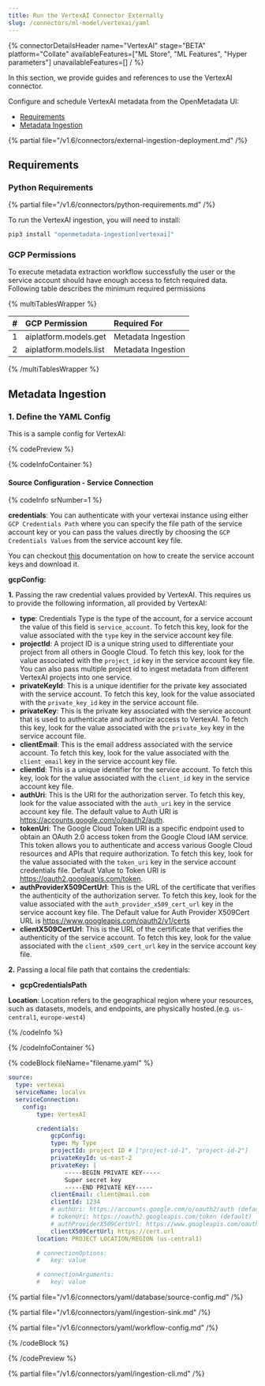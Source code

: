 ```yaml
---
title: Run the VertexAI Connector Externally
slug: /connectors/ml-model/vertexai/yaml
---
```


{% connectorDetailsHeader
name="VertexAI"
stage="BETA"
platform="Collate"
availableFeatures=["ML Store", "ML Features", "Hyper parameters"]
unavailableFeatures=[]
/ %}

In this section, we provide guides and references to use the VertexAI connector.

Configure and schedule VertexAI metadata from the OpenMetadata UI:

- [Requirements](#requirements)
- [Metadata Ingestion](#metadata-ingestion)

{% partial file="/v1.6/connectors/external-ingestion-deployment.md" /%}

## Requirements

### Python Requirements

{% partial file="/v1.6/connectors/python-requirements.md" /%}

To run the VertexAI ingestion, you will need to install:

```bash
pip3 install "openmetadata-ingestion[vertexai]"
```

### GCP Permissions

To execute metadata extraction workflow successfully the user or the service account should have enough access to fetch required data. Following table describes the minimum required permissions

{% multiTablesWrapper %}

| #    | GCP Permission                | Required For            |
| :--- | :---------------------------- | :---------------------- |
| 1    | aiplatform.models.get         | Metadata Ingestion      |
| 2    | aiplatform.models.list        | Metadata Ingestion      |


{% /multiTablesWrapper %}


## Metadata Ingestion

### 1. Define the YAML Config

This is a sample config for VertexAI:

{% codePreview %}

{% codeInfoContainer %}

#### Source Configuration - Service Connection

{% codeInfo srNumber=1 %}

**credentials**: 
You can authenticate with your vertexai instance using either `GCP Credentials Path` where you can specify the file path of the service account key or you can pass the values directly by choosing the `GCP Credentials Values` from the service account key file.

You can checkout [this](https://cloud.google.com/iam/docs/keys-create-delete#iam-service-account-keys-create-console) documentation on how to create the service account keys and download it.

**gcpConfig:**

**1.** Passing the raw credential values provided by VertexAI. This requires us to provide the following information, all provided by VertexAI:

  - **type**: Credentials Type is the type of the account, for a service account the value of this field is `service_account`. To fetch this key, look for the value associated with the `type` key in the service account key file.
  - **projectId**: A project ID is a unique string used to differentiate your project from all others in Google Cloud. To fetch this key, look for the value associated with the `project_id` key in the service account key file. You can also pass multiple project id to ingest metadata from different VertexAI projects into one service.
  - **privateKeyId**: This is a unique identifier for the private key associated with the service account. To fetch this key, look for the value associated with the `private_key_id` key in the service account file.
  - **privateKey**: This is the private key associated with the service account that is used to authenticate and authorize access to VertexAI. To fetch this key, look for the value associated with the `private_key` key in the service account file.
  - **clientEmail**: This is the email address associated with the service account. To fetch this key, look for the value associated with the `client_email` key in the service account key file.
  - **clientId**: This is a unique identifier for the service account. To fetch this key, look for the value associated with the `client_id` key in the service account key  file.
  - **authUri**: This is the URI for the authorization server. To fetch this key, look for the value associated with the `auth_uri` key in the service account key file. The default value to Auth URI is https://accounts.google.com/o/oauth2/auth.
  - **tokenUri**: The Google Cloud Token URI is a specific endpoint used to obtain an OAuth 2.0 access token from the Google Cloud IAM service. This token allows you to authenticate and access various Google Cloud resources and APIs that require authorization. To fetch this key, look for the value associated with the `token_uri` key in the service account credentials file. Default Value to Token URI is https://oauth2.googleapis.com/token.
  - **authProviderX509CertUrl**: This is the URL of the certificate that verifies the authenticity of the authorization server. To fetch this key, look for the value associated with the `auth_provider_x509_cert_url` key in the service account key file. The Default value for Auth Provider X509Cert URL is https://www.googleapis.com/oauth2/v1/certs
  - **clientX509CertUrl**: This is the URL of the certificate that verifies the authenticity of the service account. To fetch this key, look for the value associated with the `client_x509_cert_url` key in the service account key  file.

**2.**  Passing a local file path that contains the credentials:
  - **gcpCredentialsPath**

**Location**:
Location refers to the geographical region where your resources, such as datasets, models, and endpoints, are physically hosted.(e.g. `us-central1`, `europe-west4`)

{% /codeInfo %}

{% /codeInfoContainer %}

{% codeBlock fileName="filename.yaml" %}

```yaml {% isCodeBlock=true %}
source:
  type: vertexai
  serviceName: localvx
  serviceConnection:
    config:
        type: VertexAI
```
```yaml {% srNumber=1 %}
        credentials:
            gcpConfig:
            type: My Type
            projectId: project ID # ["project-id-1", "project-id-2"]
            privateKeyId: us-east-2
            privateKey: |
                -----BEGIN PRIVATE KEY-----
                Super secret key
                -----END PRIVATE KEY-----
            clientEmail: client@mail.com
            clientId: 1234
            # authUri: https://accounts.google.com/o/oauth2/auth (default)
            # tokenUri: https://oauth2.googleapis.com/token (default)
            # authProviderX509CertUrl: https://www.googleapis.com/oauth2/v1/certs (default)
            clientX509CertUrl: https://cert.url
        location: PROJECT LOCATION/REGION (us-central1)

```
```yaml {% srNumber=2 %}
        # connectionOptions:
        #   key: value
```
```yaml {% srNumber=3 %}
        # connectionArguments:
        #   key: value
```

{% partial file="/v1.6/connectors/yaml/database/source-config.md" /%}

{% partial file="/v1.6/connectors/yaml/ingestion-sink.md" /%}

{% partial file="/v1.6/connectors/yaml/workflow-config.md" /%}

{% /codeBlock %}

{% /codePreview %}

{% partial file="/v1.6/connectors/yaml/ingestion-cli.md" /%}
